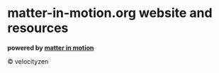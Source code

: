 # matter-in-motion.org website and resources

**powered by [matter in motion](https://github.com/matter-in-motion/mm)**

© velocityzen
